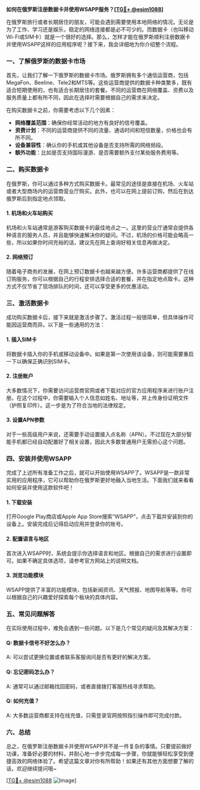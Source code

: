 **如何在俄罗斯注册数据卡并使用WSAPP服务？[[TG💪+ @esim1088](https://t.me/s/esim1088)]**

在俄罗斯旅行或者长期居住的朋友，可能会遇到需要使用本地网络的情况。无论是为了工作、学习还是娱乐，稳定的网络连接都是必不可少的。而数据卡（也叫移动Wi-Fi或SIM卡）就是一个很好的选择。那么，怎样才能在俄罗斯顺利注册数据卡并使用WSAPP这样的应用程序呢？接下来，我会详细地为你介绍整个流程。

### 一、了解俄罗斯的数据卡市场

首先，让我们了解一下俄罗斯的数据卡市场。俄罗斯拥有多个通信运营商，包括MegaFon、Beeline、Tele2和MTS等。这些运营商提供的数据卡种类繁多，既有适合短期使用的，也有适合长期居住的套餐。不同的运营商在网络覆盖、资费以及服务质量上都有所不同，因此在选择时需要根据自己的需求来决定。

在购买数据卡之前，你需要考虑以下几个因素：
- **网络覆盖范围**：确保你经常活动的地方有良好的信号覆盖。
- **资费计划**：不同的运营商提供不同的流量、通话时间和短信数量，价格也会有所不同。
- **设备兼容性**：确认你的手机或其他设备是否支持所需的网络频段。
- **额外功能**：比如是否支持国际漫游、是否需要额外支付某些服务费用等。

### 二、购买数据卡

在俄罗斯，你可以通过多种方式购买数据卡。最常见的途径是直接在机场、火车站或者大型商场内的运营商营业厅购买。此外，也可以在网上提前订购，然后在到达俄罗斯后到指定地点领取。

#### 1. 机场和火车站购买
机场和火车站通常是游客购买数据卡的最佳地点之一。这里的营业厅通常会提供各种语言的服务人员，并且能够快速解决你的疑问。不过，机场的价格可能会略高一些，所以如果你时间充裕的话，建议先在网上查询好相关信息再做决定。

#### 2. 网络预订
随着电子商务的发展，在网上预订数据卡也越来越方便。许多运营商都提供了在线订购服务，你可以根据自己的行程安排选择合适的套餐，并在指定地点取卡。这种方式不仅节省了现场排队的时间，还可以享受更多的优惠活动。

### 三、激活数据卡

成功购买数据卡后，接下来就是激活步骤了。激活过程一般很简单，但具体操作可能因运营商而异。以下是一些通用的方法：

#### 1. 插入SIM卡
将数据卡插入你的手机或移动设备中。如果是第一次使用该设备，则可能需要重启一下以确保正确识别SIM卡。

#### 2. 注册账户
大多数情况下，你需要访问运营商官网或者下载对应的官方应用程序来进行账户注册。在这个过程中，你需要输入个人信息如姓名、地址等，并上传身份证明文件（护照复印件）。这一步是为了符合当地的法律规定。

#### 3. 设置APN参数
对于一些高级用户来说，还需要手动设置接入点名称（APN）。不过现在大部分智能手机都已经自动配置好了相关设置，因此大多数普通用户无需担心这个问题。

### 四、安装并使用WSAPP

完成了上述所有准备工作之后，就可以开始使用WSAPP了。WSAPP是一款非常实用的应用程序，它可以帮助你在俄罗斯更好地融入当地生活。下面我们就来看看如何安装并使用这款软件吧！

#### 1. 下载安装
打开Google Play商店或Apple App Store搜索“WSAPP”，点击下载并安装到你的设备上。安装完成后记得启动应用并登录你的账号。

#### 2. 配置语言与地区
首次进入WSAPP时，系统会提示你选择语言和地区。根据自己的需求进行设置即可。如果不确定具体选项，请参考官方网站上的说明文档。

#### 3. 浏览功能模块
WSAPP提供了丰富的功能模块，包括新闻资讯、天气预报、地图导航等等。你可以根据自己的兴趣爱好探索每个板块的具体内容。

### 五、常见问题解答

在实际使用过程中，难免会遇到一些问题。以下是几个常见的疑问及其解决方案：

#### Q: 数据卡信号不好怎么办？
A: 可以尝试更换位置或者联系客服询问是否有更好的解决方案。

#### Q: 忘记密码怎么办？
A: 通常可以通过邮箱找回密码，或者直接拨打客服热线寻求帮助。

#### Q: 如何充值？
A: 大多数运营商都支持在线充值，只需登录官网按照指引操作即可完成付款。

### 六、总结

总之，在俄罗斯注册数据卡并使用WSAPP并不是一件复杂的事情。只要提前做好功课，准备好必要的材料，并耐心地一步步完成每一步骤，你就能够轻松享受到便捷高效的网络体验了。希望这篇文章对你有所帮助！如果还有其他方面想要了解的话，欢迎继续提问哦~

[[TG💪+ @esim1088](https://t.me/s/esim1088) ![Image](https://i.postimg.cc/4NQfJmqS/Snipaste-2025-05-13-00-14-12.png)]